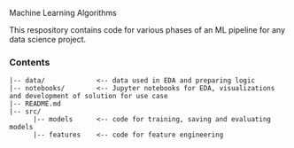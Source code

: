 Machine Learning Algorithms

This respository contains code for various phases of an ML pipeline for any data science project.

### Contents

```
|-- data/             <-- data used in EDA and preparing logic
|-- notebooks/        <-- Jupyter notebooks for EDA, visualizations and development of solution for use case
|-- README.md
|-- src/
      |-- models      <-- code for training, saving and evaluating models
      |-- features    <-- code for feature engineering
```

